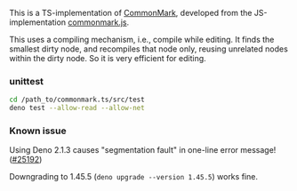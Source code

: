 This is a TS-implementation of [CommonMark], developed from the JS-implementation [commonmark.js].

This uses a compiling mechanism, i.e., compile while editing. It finds the
smallest dirty node, and recompiles that node only, reusing unrelated nodes
within the dirty node. So it is very efficient for editing.

### unittest

```bash
cd /path_to/commonmark.ts/src/test
deno test --allow-read --allow-net
```

### Known issue

Using Deno 2.1.3 causes "segmentation fault" in one-line error message! ([#25192](https://github.com/denoland/deno/issues/25192))

Downgrading to 1.45.5 (`deno upgrade --version 1.45.5`) works fine.

[CommonMark]: https://spec.commonmark.org/0.31.2/
[commonmark.js]: https://github.com/commonmark/commonmark.js
